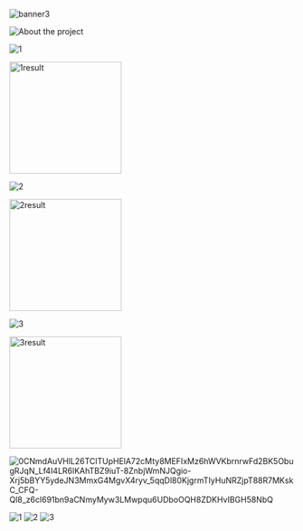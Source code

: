 
![banner3](https://user-images.githubusercontent.com/84241003/179009001-420b39a4-3eef-4253-b83c-4a6c1ec09180.gif)

![About the project](https://user-images.githubusercontent.com/84241003/179010586-60f10442-9134-4e75-83cb-3c5ccb0669c6.png)




![1](https://user-images.githubusercontent.com/84241003/178973538-c1caf73c-a673-4ede-ba2b-e3c28236bba4.jpg)

<img width="198" alt="1result" src="https://user-images.githubusercontent.com/84241003/178973554-98b9d591-8f6c-453d-b76c-67febcd9381f.png">

![2](https://user-images.githubusercontent.com/84241003/178973578-f2d42cb5-2464-4380-a816-9605cce20659.jpg)

<img width="198" alt="2result" src="https://user-images.githubusercontent.com/84241003/178973592-1062b13a-ade4-45b8-b450-1ac463a1fc43.png">

![3](https://user-images.githubusercontent.com/84241003/178973605-23500bb4-0b9d-4f1a-a2d1-133d4169ba48.png)

<img width="198" alt="3result" src="https://user-images.githubusercontent.com/84241003/178973614-14f9c21c-4d91-437a-babe-ae9c949fd490.png">

![0CNmdAuVHlL26TClTUpHElA72cMty8MEFIxMz6hWVKbrnrwFd2BK5ObugRJqN_Lf4I4LR6lKAhTBZ9iuT-8ZnbjWmNJQgio-Xrj5bBYY5ydeJN3MmxG4MgvX4ryv_5qqDl80KjgrmTIyHuNRZjpT88R7MKskC_CFQ-Ql8_z6cl691bn9aCNmyMyw3LMwpqu6UDboOQH8ZDKHvIBGH58NbQ](https://user-images.githubusercontent.com/84241003/178492412-b6b93642-b8b3-4ef3-b10e-fa9ee1c937d6.gif)
  
![1](https://user-images.githubusercontent.com/84241003/178998218-44379038-b331-4cda-86ed-ae5a60f01457.gif)
![2](https://user-images.githubusercontent.com/84241003/178999054-f64b862b-eddf-4e51-a378-478bbda32e50.gif)
![3](https://user-images.githubusercontent.com/84241003/178999068-30d18344-132b-4f42-af2d-98a92ffd14a3.gif)
